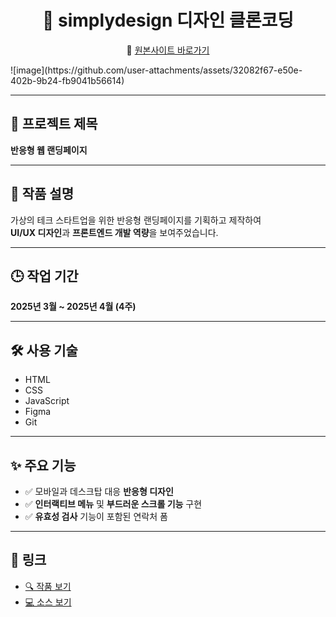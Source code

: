 <h1 align="center">🎨 simplydesign 디자인 클론코딩</h1>

<p align="center">
🔗 <a href="https://simplydesign.kr/">원본사이트 바로가기</a>
</p>
![image](https://github.com/user-attachments/assets/32082f67-e50e-402b-9b24-fb9041b56614)



---

## 📌 프로젝트 제목  

**반응형 웹 랜딩페이지**


---

## 📝 작품 설명  

가상의 테크 스타트업을 위한 반응형 랜딩페이지를 기획하고 제작하여  
**UI/UX 디자인**과 **프론트엔드 개발 역량**을 보여주었습니다.


---

## 🕒 작업 기간  

**2025년 3월 ~ 2025년 4월 (4주)**


---

## 🛠 사용 기술  

- HTML  
- CSS  
- JavaScript  
- Figma  
- Git


---

## ✨ 주요 기능  

- ✅ 모바일과 데스크탑 대응 **반응형 디자인**  
- ✅ **인터랙티브 메뉴** 및 **부드러운 스크롤 기능** 구현  
- ✅ **유효성 검사** 기능이 포함된 연락처 폼


---

## 🔗 링크  

- [🔍 작품 보기](#)  
- [💻 소스 보기](#)
